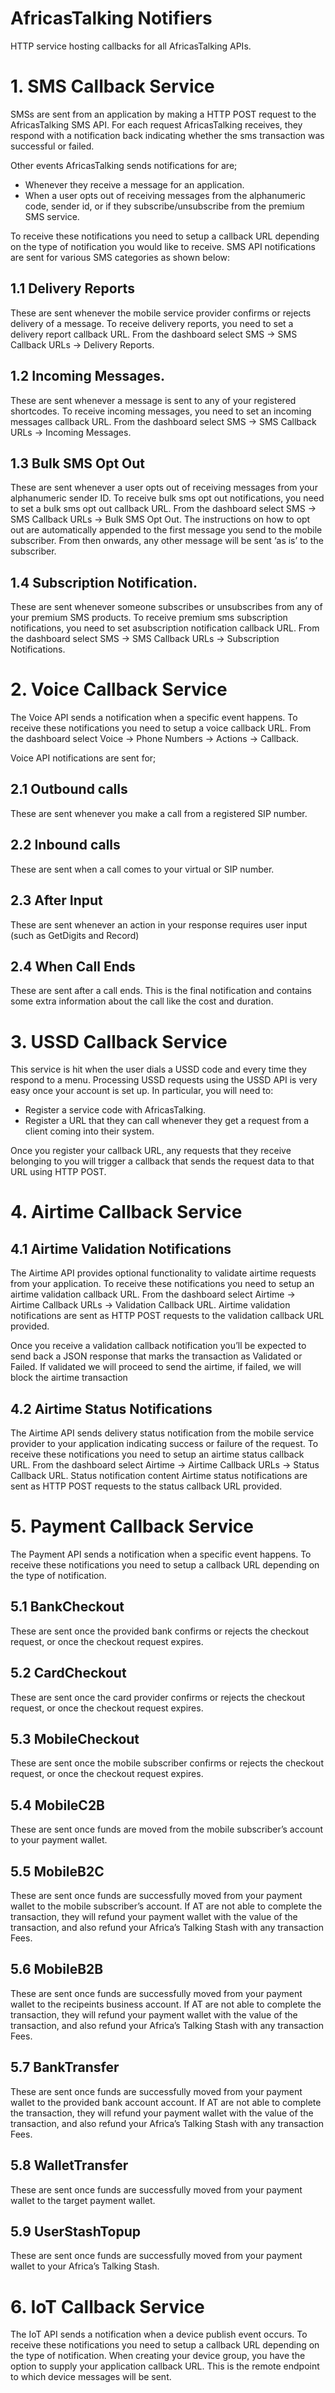 # AfricasTalking Notifiers

HTTP service hosting callbacks for all AfricasTalking APIs.

# 1. SMS Callback Service

SMSs are sent from an application by making a HTTP POST request to the AfricasTalking SMS API. For each request AfricasTalking receives, they respond with a notification back indicating whether the sms transaction was successful or failed.

Other events AfricasTalking sends notifications for are;

- Whenever they receive a message for an application.
- When a user opts out of receiving messages from the alphanumeric code, sender id, or if they subscribe/unsubscribe from the premium SMS service.

To receive these notifications you need to setup a callback URL depending on the type of notification you would like to receive. SMS API notifications are sent for various SMS categories as shown below:

## 1.1 Delivery Reports

These are sent whenever the mobile service provider confirms or rejects delivery of a message. To receive delivery reports, you need to set a delivery report callback URL. From the dashboard select SMS -> SMS Callback URLs -> Delivery Reports.

## 1.2 Incoming Messages.

These are sent whenever a message is sent to any of your registered shortcodes. To receive incoming messages, you need to set an incoming messages callback URL. From the dashboard select SMS -> SMS Callback URLs -> Incoming Messages.

## 1.3 Bulk SMS Opt Out

These are sent whenever a user opts out of receiving messages from your alphanumeric sender ID. To receive bulk sms opt out notifications, you need to set a bulk sms opt out callback URL. From the dashboard select SMS -> SMS Callback URLs -> Bulk SMS Opt Out. The instructions on how to opt out are automatically appended to the first message you send to the mobile subscriber. From then onwards, any other message will be sent ‘as is’ to the subscriber.

## 1.4 Subscription Notification.

These are sent whenever someone subscribes or unsubscribes from any of your premium SMS products. To receive premium sms subscription notifications, you need to set asubscription notification callback URL. From the dashboard select SMS -> SMS Callback URLs -> Subscription Notifications.

# 2. Voice Callback Service

The Voice API sends a notification when a specific event happens. To receive these notifications you need to setup a voice callback URL. From the dashboard select Voice -> Phone Numbers -> Actions -> Callback.

Voice API notifications are sent for;

## 2.1 Outbound calls

These are sent whenever you make a call from a registered SIP number.

## 2.2 Inbound calls

These are sent when a call comes to your virtual or SIP number.

## 2.3 After Input

These are sent whenever an action in your response requires user input (such as GetDigits and Record)

## 2.4 When Call Ends

These are sent after a call ends. This is the final notification and contains some extra information about the call like the cost and duration.

# 3. USSD Callback Service

This service is hit when the user dials a USSD code and every time they respond to a menu. Processing USSD requests using the USSD API is very easy once your account is set up. In particular, you will need to:

- Register a service code with AfricasTalking.
- Register a URL that they can call whenever they get a request from a client coming into their system.

Once you register your callback URL, any requests that they receive belonging to you will trigger a callback that sends the request data to that URL using HTTP POST.

# 4. Airtime Callback Service

## 4.1 Airtime Validation Notifications

The Airtime API provides optional functionality to validate airtime requests from your application. To receive these notifications you need to setup an airtime validation callback URL. From the dashboard select Airtime -> Airtime Callback URLs -> Validation Callback URL. Airtime validation notifications are sent as HTTP POST requests to the validation callback URL provided.

Once you receive a validation callback notification you’ll be expected to send back a JSON response that marks the transaction as Validated or Failed. If validated we will proceed to send the airtime, if failed, we will block the airtime transaction

## 4.2 Airtime Status Notifications

The Airtime API sends delivery status notification from the mobile service provider to your application indicating success or failure of the request. To receive these notifications you need to setup an airtime status callback URL. From the dashboard select Airtime -> Airtime Callback URLs -> Status Callback URL. Status notification content Airtime status notifications are sent as HTTP POST requests to the status callback URL provided.

# 5. Payment Callback Service

The Payment API sends a notification when a specific event happens. To receive these notifications you need to setup a callback URL depending on the type of notification.

## 5.1 BankCheckout

These are sent once the provided bank confirms or rejects the checkout request, or once the checkout request expires.

## 5.2 CardCheckout

These are sent once the card provider confirms or rejects the checkout request, or once the checkout request expires.

## 5.3 MobileCheckout

These are sent once the mobile subscriber confirms or rejects the checkout request, or once the checkout request expires.

## 5.4 MobileC2B

These are sent once funds are moved from the mobile subscriber’s account to your payment wallet.

## 5.5 MobileB2C

These are sent once funds are successfully moved from your payment wallet to the mobile subscriber’s account.
If AT are not able to complete the transaction, they will refund your payment wallet with the value of the transaction, and also refund your Africa’s Talking Stash with any transaction Fees.

## 5.6 MobileB2B

These are sent once funds are successfully moved from your payment wallet to the recipeints business account. If AT are not able to complete the transaction, they will refund your payment wallet with the value of the transaction, and also refund your Africa’s Talking Stash with any transaction Fees.

## 5.7 BankTransfer

These are sent once funds are successfully moved from your payment wallet to the provided bank account account. If AT are not able to complete the transaction, they will refund your payment wallet with the value of the transaction, and also refund your Africa’s Talking Stash with any transaction Fees.

## 5.8 WalletTransfer

These are sent once funds are successfully moved from your payment wallet to the target payment wallet.

## 5.9 UserStashTopup

These are sent once funds are successfully moved from your payment wallet to your Africa’s Talking Stash.

# 6. IoT Callback Service

The IoT API sends a notification when a device publish event occurs. To receive these notifications you need to setup a callback URL depending on the type of notification. When creating your device group, you have the option to supply your application callback URL. This is the remote endpoint to which device messages will be sent.
